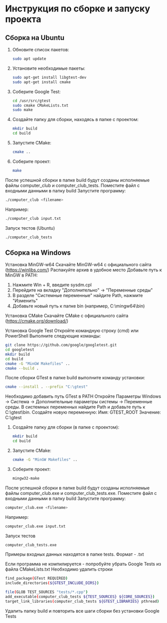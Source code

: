 # Инструкция по сборке и запуску проекта
## Сборка на Ubuntu
1. Обновите список пакетов:
   ```bash
   sudo apt update
   ```
2. Установите необходимые пакеты:
   ```bash
   sudo apt-get install libgtest-dev
   sudo apt-get install cmake
   ```
3. Соберите Google Test:
   ```bash
   cd /usr/src/gtest
   sudo cmake CMakeLists.txt
   sudo make
   ```
4. Создайте папку для сборки, находясь в папке с проектом:
   ```bash
   mkdir build
   cd build
   ```
5. Запустите CMake:
   ```bash
   cmake ..
   ```
6. Соберите проект:
   ```bash
   make
   ```
После успешной сборки в папке build будут созданы исполняемые файлы computer_club и computer_club_tests.
Поместите файл с входными данными в папку build
Запустите программу:
   ```bash
   ./computer_club <filename>
   ```
Например:
   ```bash
   ./computer_club input.txt
   ```

Запуск тестов (Ubuntu)
   ```bash
   ./computer_club_tests
   ```




## Сборка на Windows
Установка MinGW-w64
Скачайте MinGW-w64 с официального сайта (https://winlibs.com/)
Распакуйте архив в удобное место
Добавьте путь к MinGW в PATH:
1. Нажмите Win + R, введите sysdm.cpl
2. Перейдите на вкладку "Дополнительно" → "Переменные среды"
3. В разделе "Системные переменные" найдите Path, нажмите "Изменить"
4. Добавьте новый путь к папке bin (например, C:\mingw64\bin)

Установка CMake
Скачайте CMake с официального сайта (https://cmake.org/download/)

Установка Google Test
Откройте командную строку (cmd) или PowerShell
Выполните следующие команды:
   ```bash
   git clone https://github.com/google/googletest.git
   cd googletest
   mkdir build
   cd build
   cmake -G "MinGW Makefiles" ..
   cmake --build .
   ```
После сборки GTest в папке build выполните команду установки:
   ```bash
   cmake --install . --prefix "C:\gtest"
   ```
Необходимо добавить путь GTest в PATH
Откройте Параметры Windows → Система → Дополнительные параметры системы → Переменные среды.
В системных переменных найдите Path и добавьте путь к C:\gtest\bin.
Создайте новую переменную:
Имя: GTEST_ROOT
Значение: C:\gtest

1. Создайте папку для сборки (в папке с проектом):
   ```bash
   mkdir build
   cd build
   ```
2. Запустите CMake:
   ```bash
   cmake -G "MinGW Makefiles" ..
   ```
3. Соберите проект:
   ```bash
   mingw32-make
   ```

После успешной сборки в папке build будут созданы исполняемые файлы computer_club.exe и computer_club_tests.exe.
Поместите файл с входными данными в папку build
Запустите программу:
   ```bash
   computer_club.exe <filename>
   ```
Например:
   ```bash
   computer_club.exe input.txt
   ```
Запуск тестов
   ```bash
   computer_club_tests.exe
   ```


Примеры входных данных находятся в папке tests. Формат - .txt




Если программа не компилируется - попробуйте убрать Google Tests из файла CMakeLists.txt
Необходимо удалить строки
```bash
find_package(GTest REQUIRED)
include_directories(${GTEST_INCLUDE_DIRS})

file(GLOB TEST_SOURCES "tests/*.cpp")
add_executable(computer_club_tests ${TEST_SOURCES} ${CORE_SOURCES})
target_link_libraries(computer_club_tests ${GTEST_LIBRARIES} pthread)
```
Удалить папку build и повторить все шаги сборки без установки Google Tests
